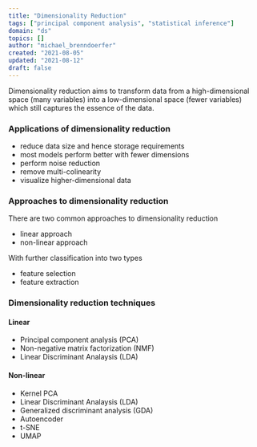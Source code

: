 ```yaml
---
title: "Dimensionality Reduction"
tags: ["principal component analysis", "statistical inference"]
domain: "ds"
topics: []
author: "michael_brenndoerfer"
created: "2021-08-05"
updated: "2021-08-12"
draft: false
---
```


Dimensionality reduction aims to transform data from a high-dimensional space (many variables) into a low-dimensional space (fewer variables) which still captures the essence of the data.

### Applications of dimensionality reduction

- reduce data size and hence storage requirements
- most models perform better with fewer dimensions
- perform noise reduction
- remove multi-colinearity
- visualize higher-dimensional data

### Approaches to dimensionality reduction

There are two common approaches to dimensionality reduction

- linear approach
- non-linear approach

With further classification into two types

- feature selection
- feature extraction

### Dimensionality reduction techniques

#### Linear

- Principal component analysis (PCA)
- Non-negative matrix factorization (NMF)
- Linear Discriminant Analaysis (LDA)

#### Non-linear

- Kernel PCA
- Linear Discriminant Analaysis (LDA)
- Generalized discriminant analysis (GDA)
- Autoencoder
- t-SNE
- UMAP
